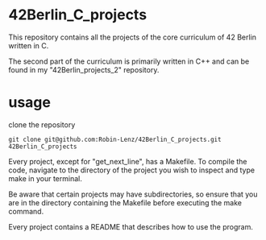 # 42Berlin_C_projects

This repository contains all the projects of the core curriculum of 42 Berlin written in C.

The second part of the curriculum is primarily written in C++ and can be found in my "42Berlin_projects_2" repository.




# usage

clone the repository
```
git clone git@github.com:Robin-Lenz/42Berlin_C_projects.git 42Berlin_C_projects
```

Every project, except for "get_next_line", has a Makefile. To compile the code, navigate to the directory of the project you wish to inspect and type make in your terminal.

Be aware that certain projects may have subdirectories, so ensure that you are in the directory containing the Makefile before executing the make command.

Every project contains a README that describes how to use the program.
